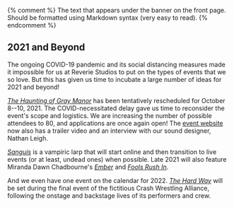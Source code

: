 {% comment %}
The text that appears under the banner on the front page.
Should be formatted using Markdown syntax (very easy to read).
{% endcomment %}

## 2021 and Beyond

The ongoing COVID-19 pandemic and its social distancing measures made it impossible for us at Reverie Studios to put on the types of events that we so love. But this has given us time to incubate a large number of ideas for 2021 and beyond! 

*[The Haunting of Gray Manor][haunting]* has been tentatively rescheduled for October 8--10, 2021. The COVID-necessitated delay gave us time to reconsider the event's scope and logistics. We are increasing the number of possible attendees to 80, and applications are once again open! The [event website][haunting] now also has a trailer video and an interview with our sound designer, Nathan Leigh.

*[Sanguis][sanguis]* is a vampiric larp that will start online and then transition to live events (or at least, undead ones) when possible. Late 2021 will also feature Miranda Dawn Chadbourne's *[Ember][ember]* and *[Fools Rush In][fools]*.

And we even have one event on the calendar for 2022. *[The Hard Way][hardway]* will be set during the final event of the fictitious Crash Wrestling Alliance, following the onstage and backstage lives of its performers and crew.

[haunting]: /events/haunting/
[sanguis]: /events/sanguis/
[ember]: /events/ember/
[fools]: /events/fools/
[hardway]: /events/hardway
	